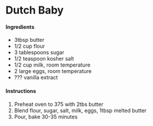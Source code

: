 # Dutch Baby

#### Ingredients

- 3tbsp butter
- 1/2 cup flour
- 3 tablespoons sugar
- 1/2 teaspoon kosher salt
- 1/2 cup milk, room temperature
- 2 large eggs, room temperature
- ??? vanilla extract

#### Instructions

1. Preheat oven to 375 with 2tbs butter
2. Blend flour, sugar, salt, milk, eggs, 1tbsp melted butter
3. Pour, bake 30-35 minutes
